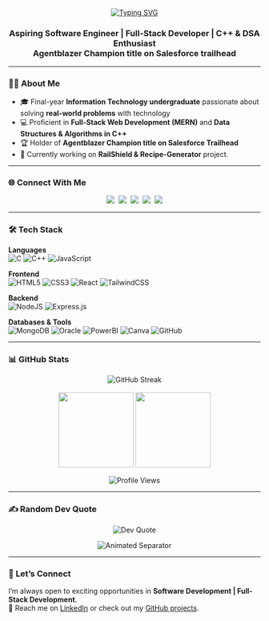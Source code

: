 <div align="center">
  <a href="https://git.io/typing-svg">
    <img src="https://readme-typing-svg.demolab.com?font=Fira+Code&weight=700&size=30&pause=1000&color=38B2AC&center=true&vCenter=true&width=900&lines=Hi%2C+I'm+Kaushiki+Tripathi+%F0%9F%91%8B;Aspiring+Software+Engineer;Full-Stack+Web+Developer+%7C+MERN+Stack;Data+Structures+%26+Algorithms+in+C%2B%2B;Machine+Learning+%26+Data+Analytics+Enthusiast;Building+Scalable+%26+Impactful+Applications" alt="Typing SVG" />
  </a>
</div>
  </a>
</div><h3 align="center">Aspiring Software Engineer | Full-Stack Developer | C++ & DSA Enthusiast <br> Agentblazer Champion title on Salesforce trailhead</h3>

---

### 👩‍💻 About Me  

- 🎓 Final-year **Information Technology undergraduate** passionate about solving **real-world problems** with technology  
- 💻 Proficient in **Full-Stack Web Development (MERN)** and **Data Structures & Algorithms in C++**  
- 🏆 Holder of **Agentblazer Champion title on Salesforce Trailhead**  
- 🌱 Currently working on **RailShield & Recipe-Generator** project.

---

### 🌐 Connect With Me  

<p align="center">
  <a href="https://www.linkedin.com/in/kaushiki-tripathi-5026aa293" target="_blank"><img src="https://img.shields.io/badge/LinkedIn-%230077B5.svg?style=for-the-badge&logo=linkedin&logoColor=white"></a>&nbsp;
  <a href="https://github.com/kaushiki-tripathi" target="_blank"><img src="https://img.shields.io/badge/GitHub-%2320232a.svg?style=for-the-badge&logo=GitHub&logoColor=white"></a>&nbsp;
  <a href="https://leetcode.com/u/Kaushiki-Tripathi/" target="_blank"><img src="https://img.shields.io/badge/Leetcode-%23FFA116.svg?style=for-the-badge&logo=Leetcode&logoColor=white"></a>&nbsp;
  <a href="https://kaggle.com/kaushikitripathi124" target="_blank"><img src="https://img.shields.io/badge/Kaggle-%2300C4CC.svg?style=for-the-badge&logo=Kaggle&logoColor=white"></a>&nbsp;
  <a href="https://instagram.com/kaushikitripathi_._" target="_blank"><img src="https://img.shields.io/badge/Instagram-%23E4405F.svg?style=for-the-badge&logo=Instagram&logoColor=white"></a>
</p>

---

### 🛠️ Tech Stack  

**Languages**  
![C](https://img.shields.io/badge/c-%23E4405F.svg?style=for-the-badge&logo=c&logoColor=white)
![C++](https://img.shields.io/badge/c++-%2300599C.svg?style=for-the-badge&logo=c%2B%2B&logoColor=white)
![JavaScript](https://img.shields.io/badge/javascript-%23323330.svg?style=for-the-badge&logo=javascript&logoColor=%23F7DF1E)

**Frontend**  
![HTML5](https://img.shields.io/badge/html5-%23E34F26.svg?style=for-the-badge&logo=html5&logoColor=white)
![CSS3](https://img.shields.io/badge/css3-%231572B6.svg?style=for-the-badge&logo=css3&logoColor=white)
![React](https://img.shields.io/badge/react-%2320232a.svg?style=for-the-badge&logo=react&logoColor=%2361DAFB)
![TailwindCSS](https://img.shields.io/badge/tailwindcss-%2338B2AC.svg?style=for-the-badge&logo=tailwind-css&logoColor=white)

**Backend**  
![NodeJS](https://img.shields.io/badge/node.js-6DA55F?style=for-the-badge&logo=node.js&logoColor=white)
![Express.js](https://img.shields.io/badge/express.js-%23404d59.svg?style=for-the-badge&logo=express&logoColor=%2361DAFB)

**Databases & Tools**  
![MongoDB](https://img.shields.io/badge/MongoDB-%234ea94b.svg?style=for-the-badge&logo=mongodb&logoColor=white)
![Oracle](https://img.shields.io/badge/Oracle-%23F80000.svg?style=for-the-badge&logo=oracle&logoColor=white)
![PowerBI](https://img.shields.io/badge/powerbi-F2C811?style=for-the-badge&logo=powerbi&logoColor=black)
![Canva](https://img.shields.io/badge/Canva-%2300C4CC.svg?style=for-the-badge&logo=Canva&logoColor=white)
![GitHub](https://img.shields.io/badge/github-%23121011.svg?style=for-the-badge&logo=github&logoColor=white)

---

### 📊 GitHub Stats  

<p align="center">
  <img src="https://github-readme-streak-stats.herokuapp.com?user=kaushiki-tripathi&theme=tokyonight&hide_border=true" alt="GitHub Streak" />
  <br><br>
  <img src="https://github-readme-stats.vercel.app/api?username=kaushiki-tripathi&show_icons=true&theme=tokyonight&hide_border=true&count_private=true" height="150"/>
  <img src="https://github-readme-stats.vercel.app/api/top-langs/?username=kaushiki-tripathi&layout=compact&theme=tokyonight&hide_border=true" height="150"/>
  
</p>

<p align="center">
  <img src="https://komarev.com/ghpvc/?username=kaushiki-tripathi&style=for-the-badge&color=38b2ac" alt="Profile Views"/>
</p>


---

### ✍️ Random Dev Quote  

<p align="center">
  <img src="https://quotes-github-readme.vercel.app/api?type=horizontal&theme=tokyonight" alt="Dev Quote">
</p>

<p align="center">
  <img src="https://raw.githubusercontent.com/kaushiki-tripathi/RailShield-Project/main/frontend/src/assets/separator.gif" alt="Animated Separator">
</p>

---
### 🤝 Let’s Connect  

I’m always open to exciting opportunities in **Software Development | Full-Stack Development**.  
📩 Reach me on [LinkedIn](https://www.linkedin.com/in/kaushiki-tripathi-5026aa293) or check out my [GitHub projects](https://github.com/kaushiki-tripathi).
